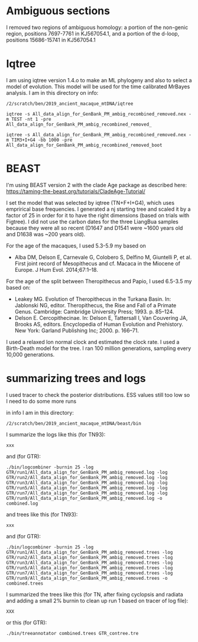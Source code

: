 # Ambiguous sections

I removed two regions of ambiguous homology: a portion of the non-genic region, positions 7697-7761 in KJ567054.1, and a portion of the d-loop, positions 15686-15741 in KJ567054.1

# Iqtree
I am using iqtree version 1.4.o to make an ML phylogeny and also to select a model of evolution. This model will be used for the time calibrated MrBayes analysis. I am in this directory on info:
```
/2/scratch/ben/2019_ancient_macaque_mtDNA/iqtree
```

```
iqtree -s All_data_align_for_GenBank_PM_ambig_recombined_removed.nex -m TEST -nt 1 -pre All_data_align_for_GenBank_PM_ambig_recombined_removed_
```
```
iqtree -s All_data_align_for_GenBank_PM_ambig_recombined_removed.nex -m TIM3+I+G4 -bb 1000 -pre All_data_align_for_GenBank_PM_ambig_recombined_removed_boot
```


# BEAST

I'm using BEAST version 2 with the clade Age package as described here: https://taming-the-beast.org/tutorials/CladeAge-Tutorial/

I set the model that was selected by iqtree (TN+F+I+G4), which uses emprirical base frequencies. I generated a nj starting tree and scaled it by a factor of 25 in order for it to have the right dimensions (based on trials with Figtree). I did not use the carbon dates for the three LiangBua samples because they were all so recent (D1647 and D1541 were ~1600 years old and D1638 was ~200 years old). 

For the age of the macaques, I used 5.3-5.9 my based on 
* Alba DM, Delson E, Carnevale G, Colobero S, Delfino M, Giuntelli P, et al.
First joint record of Mesopithecus and cf. Macaca in the Miocene of Europe.
J Hum Evol. 2014;67:1–18.

For the age of the split between Theropithecus and Papio, I used 6.5-3.5 my based on:
* Leakey MG. Evolution of Theropithecus in the Turkana Basin. In: Jablonski NG, editor. Theropithecus, the Rise and Fall of a Primate Genus. Cambridge: Cambridge University Press; 1993. p. 85–124.
* Delson E. Cercopithecinae. In: Delson E, Tattersall I, Van Couvering JA,
Brooks AS, editors. Encyclopedia of Human Evolution and Prehistory. New
York: Garland Publishing Inc; 2000. p. 166–71.

I used a relaxed lon normal clock and estimated the clock rate. I used a Birth-Death model for the tree. I ran 100 million generations, sampling every 10,000 generations.

# summarizing trees and logs

I used tracer to check the posterior distributions.  ESS values still too low so I need to do some more runs

in info I am in this directory:
```
/2/scratch/ben/2019_ancient_macaque_mtDNA/beast/bin
```
I summarize the logs like this (for TN93):
```
xxx

```
and (for GTR):
```
./bin/logcombiner -burnin 25 -log GTR/run1/All_data_align_for_GenBank_PM_ambig_removed.log -log GTR/run2/All_data_align_for_GenBank_PM_ambig_removed.log -log GTR/run3/All_data_align_for_GenBank_PM_ambig_removed.log -log GTR/run5/All_data_align_for_GenBank_PM_ambig_removed.log -log GTR/run7/All_data_align_for_GenBank_PM_ambig_removed.log -log GTR/run9/All_data_align_for_GenBank_PM_ambig_removed.log -o combined.log
```

and trees like this  (for TN93):

```
xxx
```

and (for GTR):
```
./bin/logcombiner -burnin 25 -log GTR/run1/All_data_align_for_GenBank_PM_ambig_removed.trees -log GTR/run2/All_data_align_for_GenBank_PM_ambig_removed.trees -log GTR/run3/All_data_align_for_GenBank_PM_ambig_removed.trees -log GTR/run5/All_data_align_for_GenBank_PM_ambig_removed.trees -log GTR/run7/All_data_align_for_GenBank_PM_ambig_removed.trees -log GTR/run9/All_data_align_for_GenBank_PM_ambig_removed.trees -o combined.trees

```
I summarized the trees like this (for TN, after fixing cyclopsis and radiata and adding a small 2% burnin to clean up run 1 based on tracer of log file):
```
XXX
```
or this (for GTR):
```
./bin/treeannotator combined.trees GTR_contree.tre
```
